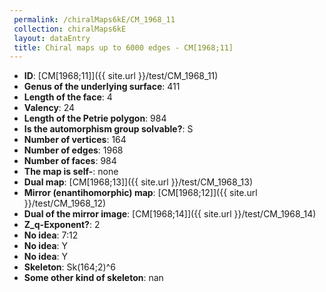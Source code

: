 ```yaml
--- 
 permalink: /chiralMaps6kE/CM_1968_11 
 collection: chiralMaps6kE
 layout: dataEntry
 title: Chiral maps up to 6000 edges - CM[1968;11]
---
```


- **ID**: [CM[1968;11]]({{ site.url }}/test/CM_1968_11)
- **Genus of the underlying surface**: 411
- **Length of the face**: 4
- **Valency**: 24
- **Length of the Petrie polygon**: 984
- **Is the automorphism group solvable?**: S
- **Number of vertices**: 164
- **Number of edges**: 1968
- **Number of faces**: 984
- **The map is self-**: none
- **Dual map**: [CM[1968;13]]({{ site.url }}/test/CM_1968_13)
- **Mirror (enantihomorphic) map**: [CM[1968;12]]({{ site.url }}/test/CM_1968_12)
- **Dual of the mirror image**: [CM[1968;14]]({{ site.url }}/test/CM_1968_14)
- **Z_q-Exponent?**: 2
- **No idea**:  7:12
- **No idea**: Y
- **No idea**: Y
- **Skeleton**: Sk(164;2)^6
- **Some other kind of skeleton**: nan
